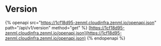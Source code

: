 # Version

{% openapi src="https://1cf18d95-zenml.cloudinfra.zenml.io/openapi.json" path="/api/v1/version" method="get" %}
[https://1cf18d95-zenml.cloudinfra.zenml.io/openapi.json](https://1cf18d95-zenml.cloudinfra.zenml.io/openapi.json)
{% endopenapi %}
